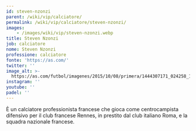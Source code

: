 ```yaml
---
id: steven-nzonzi
parent: /wiki/vip/calciatore/
permalink: /wiki/vip/calciatore/steven-nzonzi/
images:
    - /images/wiki/vip/steven-nzonzi.webp
title: Steven Nzonzi
job: calciatore
nome: Steven Nzonzi
professione: calciatore
fonte: 'https://as.com/'
twitter: ''
image_alt: >-
  https://as.com/futbol/imagenes/2015/10/08/primera/1444307171_024258_1444307291_noticia_grande.jpg
instagram: ''
youtube: ''
padel: ''
---
```

È un calciatore professionista francese che gioca come centrocampista difensivo per il club francese Rennes, in prestito dal club italiano Roma, e la squadra nazionale francese.